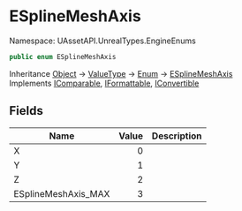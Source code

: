 # ESplineMeshAxis

Namespace: UAssetAPI.UnrealTypes.EngineEnums

```csharp
public enum ESplineMeshAxis
```

Inheritance [Object](https://docs.microsoft.com/en-us/dotnet/api/system.object) → [ValueType](https://docs.microsoft.com/en-us/dotnet/api/system.valuetype) → [Enum](https://docs.microsoft.com/en-us/dotnet/api/system.enum) → [ESplineMeshAxis](./uassetapi.unrealtypes.engineenums.esplinemeshaxis.md)<br>
Implements [IComparable](https://docs.microsoft.com/en-us/dotnet/api/system.icomparable), [IFormattable](https://docs.microsoft.com/en-us/dotnet/api/system.iformattable), [IConvertible](https://docs.microsoft.com/en-us/dotnet/api/system.iconvertible)

## Fields

| Name | Value | Description |
| --- | --: | --- |
| X | 0 |  |
| Y | 1 |  |
| Z | 2 |  |
| ESplineMeshAxis_MAX | 3 |  |
